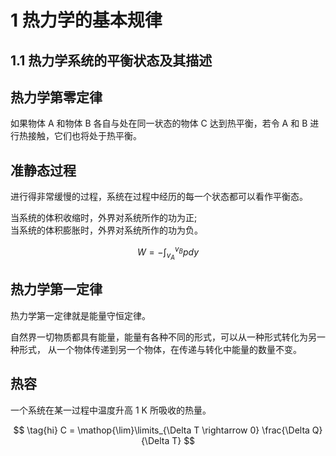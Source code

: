 # 1 热力学的基本规律

## 1.1 热力学系统的平衡状态及其描述

## 热力学第零定律

如果物体 A 和物体 B 各自与处在同一状态的物体 C 达到热平衡，若令 A 和 B 进行热接触，它们也将处于热平衡。

## 准静态过程

进行得非常缓慢的过程，系统在过程中经历的每一个状态都可以看作平衡态。

当系统的体积收缩时，外界对系统所作的功为正;  
当系统的体积膨胀时，外界对系统所作的功为负。

$$ \tag{12.1.1} W = -\int_{v_A}^{v_B}pdy $$

## 热力学第一定律

热力学第一定律就是能量守恒定律。

自然界一切物质都具有能量，能量有各种不同的形式，可以从一种形式转化为另一种形式， 从一个物体传递到另一个物体，在传递与转化中能量的数量不变。

## 热容

一个系统在某一过程中温度升高 1 K 所吸收的热量。

$$ \tag{hi} C = \mathop{\lim}\limits_{\Delta T \rightarrow 0} \frac{\Delta Q}{\Delta T} $$


